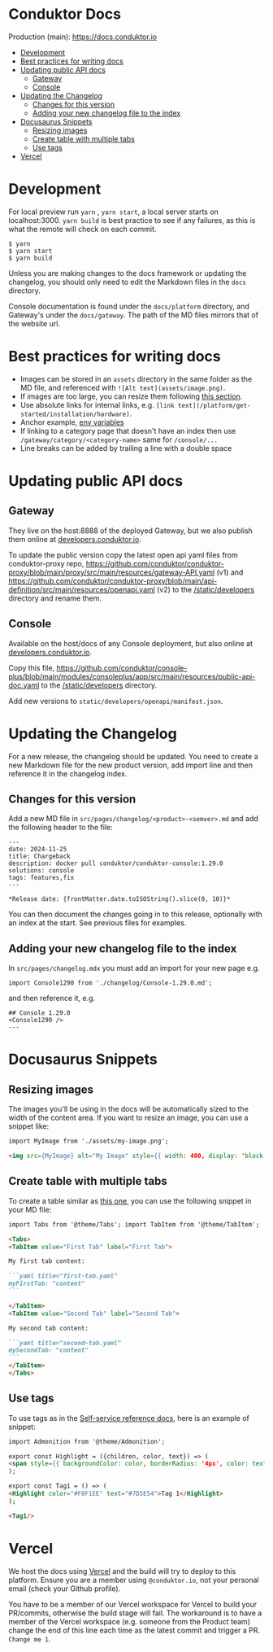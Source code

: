 # Conduktor Docs
Production (main): https://docs.conduktor.io

- [Development](#development)
- [Best practices for writing docs](#best-practices-for-writing-docs)
- [Updating public API docs](#updating-public-api-docs)
  - [Gateway](#gateway)
  - [Console](#console)
- [Updating the Changelog](#updating-the-changelog)
  - [Changes for this version](#changes-for-this-version)
  - [Adding your new changelog file to the index](#adding-your-new-changelog-file-to-the-index)
- [Docusaurus Snippets](#docusaurus-snippets)
  - [Resizing images](#resizing-images)
  - [Create table with multiple tabs](#create-table-with-multiple-tabs)
  - [Use tags](#use-tags)
- [Vercel](#vercel)


# Development
For local preview run `yarn` , `yarn start`, a local server starts on localhost:3000. `yarn build` is best practice to see if any failures, as this is what the remote will check on each commit.
```
$ yarn
$ yarn start
$ yarn build
```

Unless you are making changes to the docs framework or updating the changelog, you should only need to edit the Markdown files in the `docs` directory.

Console documentation is found under the `docs/platform` directory, and Gateway's under the `docs/gateway`. The path of the MD files mirrors that of the website url.

# Best practices for writing docs

- Images can be stored in an `assets` directory in the same folder as the MD file, and referenced with `![Alt text](assets/image.png)`.
- If images are too large, you can resize them following [this section](#resizing-images).
- Use absolute links for internal links, e.g. `[link text](/platform/get-started/installation/hardware)`.
- Anchor example, [env variables](/platform/get-started/configuration/env-variables/#auditlog-export-properties)
- If linking to a category page that doesn't have an index then use `/gateway/category/<category-name>` same for `/console/...`
- Line breaks can be added by trailing a line with a double space

# Updating public API docs

## Gateway
They live on the host:8888 of the deployed Gateway, but we also publish them online at [developers.conduktor.io](https://developers.conduktor.io/?product=gateway).

To update the public version copy the latest open api yaml files from conduktor-proxy repo,
https://github.com/conduktor/conduktor-proxy/blob/main/proxy/src/main/resources/gateway-API.yaml (v1)
and https://github.com/conduktor/conduktor-proxy/blob/main/api-definition/src/main/resources/openapi.yaml (v2)
to the [/static/developers](./static/developers/openapi/gateway) directory and rename them.

## Console
Available on the host/docs of any Console deployment, but also online at [developers.conduktor.io](https://developers.conduktor.io/?product=console).

Copy this file, https://github.com/conduktor/console-plus/blob/main/modules/consoleplus/app/src/main/resources/public-api-doc.yaml
to the [/static/developers](./static/developers/openapi/console) directory.

Add new versions to `static/developers/openapi/manifest.json`.

# Updating the Changelog

For a new release, the changelog should be updated.  You need to create a new Markdown file for the new product version, add import line and then reference it in the changelog index.

## Changes for this version

Add a new MD file in `src/pages/changelog/<product>-<semver>.md` and add the following header to the file:

```
---
date: 2024-11-25
title: Chargeback
description: docker pull conduktor/conduktor-console:1.29.0
solutions: console
tags: features,fix
---

*Release date: {frontMatter.date.toISOString().slice(0, 10)}*
```

You can then document the changes going in to this release, optionally with an index at the start.  See previous files for examples.

## Adding your new changelog file to the index

In `src/pages/changelog.mdx` you must add an import for your new page e.g.

```
import Console1290 from './changelog/Console-1.29.0.md';
```

and then reference it, e.g.

```
## Console 1.29.0
<Console1290 />
---
```

# Docusaurus Snippets

## Resizing images

The images you'll be using in the docs will be automatically sized to the width of the content area.
If you want to resize an image, you can use a snippet like:

```md
import MyImage from './assets/my-image.png';

<img src={MyImage} alt="My Image" style={{ width: 400, display: 'block', margin: 'auto' }} />
```

## Create table with multiple tabs

To create a table similar as [this one](/platform/get-started/configuration/user-authentication/SSO/azure/#console-configuration), you can use the following snippet in your MD file:

````md
import Tabs from '@theme/Tabs'; import TabItem from '@theme/TabItem';

<Tabs>
<TabItem value="First Tab" label="First Tab">

My first tab content:

```yaml title="first-tab.yaml"
myFirstTab: "content"
```

</TabItem>
<TabItem value="Second Tab" label="Second Tab">

My second tab content:

```yaml title="second-tab.yaml"
mySecondTab: "content"
```
</TabItem>
</Tabs>
````

## Use tags

To use tags as in the [Self-service reference docs](/platform/reference/resource-reference/self-service/), here is an example of snippet:

```md
import Admonition from '@theme/Admonition';

export const Highlight = ({children, color, text}) => (
<span style={{ backgroundColor: color, borderRadius: '4px', color: text, padding: '0.2rem 0.5rem', fontWeight: '500' }}> {children} </span>
);

export const Tag1 = () => (
<Highlight color="#F8F1EE" text="#7D5E54">Tag 1</Highlight>
);

<Tag1/>
```


# Vercel

We host the docs using [Vercel](https://vercel.com/) and the build will try to deploy to this platform. Ensure you are a member using `@conduktor.io`, not your personal email (check your Github profile).

You have to be a member of our Vercel workspace for Vercel to build your PR/commits, otherwise the build stage will fail. The workaround is to have a member of the Vercel workspace (e.g. someone from the Product team) change the end of this line each time as the latest commit and trigger a PR. `Change me 1`.
